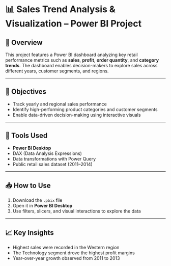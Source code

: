 # 📊 Sales Trend Analysis & Visualization – Power BI Project

## 📌 Overview

This project features a Power BI dashboard analyzing key retail performance metrics such as **sales**, **profit**, **order quantity**, and **category trends**. The dashboard enables decision-makers to explore sales across different years, customer segments, and regions.

---

## 🎯 Objectives

- Track yearly and regional sales performance
- Identify high-performing product categories and customer segments
- Enable data-driven decision-making using interactive visuals

---

## 🧰 Tools Used

- **Power BI Desktop**
- DAX (Data Analysis Expressions)
- Data transformations with Power Query
- Public retail sales dataset (2011–2014)

---

## 📥 How to Use

1. Download the `.pbix` file
2. Open it in **Power BI Desktop**
3. Use filters, slicers, and visual interactions to explore the data

---

## 📈 Key Insights

- Highest sales were recorded in the Western region
- The Technology segment drove the highest profit margins
- Year-over-year growth observed from 2011 to 2013

